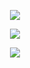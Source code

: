 
<p align="center" width="100%">
  <img src="https://imgur.com/a/8XAVyIX" />
</p>
<p align="center" width="100%">
  <img src="https://github-readme-stats.vercel.app/api?username=emmaleger58&count_private=true&show_icons=true&&bg_color=000000&title_color=80ffd4&text_color=d0e5d7&icon_color=99ffcc" />
</p>
<p align="center" width="100%">
  <img src="https://github-readme-stats.vercel.app/api/top-langs/?username=emmaleger58&layout=compact&bg_color=000000&title_color=80ffd4&text_color=d0e5d7&card_width=445" />
</p>
